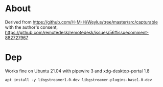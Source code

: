 # About

Derived from https://github.com/H-M-H/Weylus/tree/master/src/capturable with the author's consent, https://github.com/remotedesk/remotedesk/issues/56#issuecomment-882727967 

# Dep

Works fine on Ubuntu 21.04 with pipewire 3 and xdg-desktop-portal 1.8

`
apt install -y libgstreamer1.0-dev libgstreamer-plugins-base1.0-dev
`
